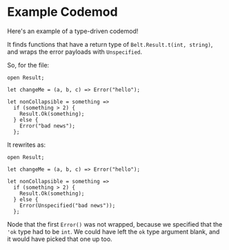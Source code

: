 # Example Codemod

Here's an example of a type-driven codemod!

It finds functions that have a return type of `Belt.Result.t(int, string)`, and wraps the error payloads with `Unspecified`.


So, for the file:
```
open Result;

let changeMe = (a, b, c) => Error("hello");

let nonCollapsible = something =>
  if (something > 2) {
    Result.Ok(something);
  } else {
    Error("bad news");
  };
```


It rewrites as:
```
open Result;

let changeMe = (a, b, c) => Error("hello");

let nonCollapsible = something =>
  if (something > 2) {
    Result.Ok(something);
  } else {
    Error(Unspecified("bad news"));
  };
```


Node that the first `Error()` was not wrapped, because we specified that the `'ok` type had to be `int`. We could have left the `ok` type argument blank, and it would have picked that one up too.